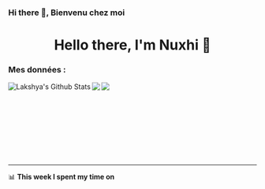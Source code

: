 ### Hi there 👋, Bienvenu chez moi 
<p>
  <h1 align="center"><b>Hello there, I'm Nuxhi 👋</b></h1>
</p>


### Mes données : 

  <img align="left" src="https://github-readme-stats.vercel.app/api?username=Nuxhi&show_icons=true&title_color=fff&icon_color=79ff97&text_color=efefef&bg_color=24292e" alt="Lakshya's Github Stats">

  <img align="left" src="https://github-readme-stats.vercel.app/api/top-langs/?username=Nuxhi&show_icons=true&hide_border=true&theme=radical">


<a href="https://github.com/Nuxhi/nuxhi">
  <img align="left" src="https://github-readme-stats.vercel.app/api/pin/?username=Nuxhi&repo=Nuxhi&theme=dark" />
</a>

</br></br></br></br></br></br></br></br></br>

---
📊 **This week I spent my time on**


<!--
**Nuxhi/Nuxhi** is a ✨ _special_ ✨ repository because its `README.md` (this file) appears on your GitHub profile.

Here are some ideas to get you started:
-https://arturssmirnovs.github.io/github-profile-readme-generator/
- 🔭 I’m currently working on ...
- 🌱 I’m currently learning ...
- 👯 I’m looking to collaborate on ...
- 🤔 I’m looking for help with ...
- 💬 Ask me about ...
- 📫 How to reach me: ...
- 😄 Pronouns: ...
- ⚡ Fun fact: ...
-->
